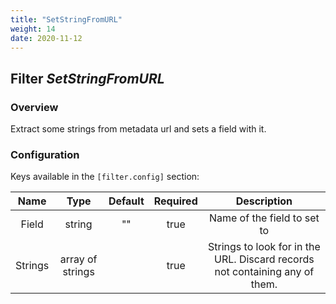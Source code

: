 ```yaml
---
title: "SetStringFromURL"
weight: 14
date: 2020-11-12
---
```

## Filter *SetStringFromURL*

### Overview
Extract some strings from metadata url and sets a field with it.


### Configuration

Keys available in the `[filter.config]` section:

|Name|Type|Default|Required|Description|
|:--:|:--:|:-----:|:------:|:---------:|
| Field| string| ""| true| Name of the field to set to|
| Strings| array of strings| | true| Strings to look for in the URL. Discard records not containing any of them.|

